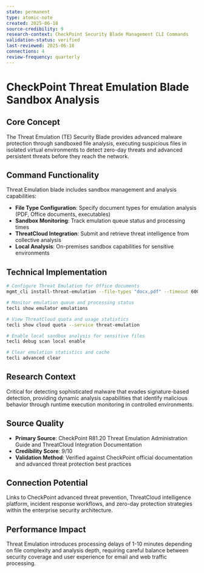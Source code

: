 ```yaml
---
state: permanent
type: atomic-note
created: 2025-06-18
source-credibility: 9
research-context: CheckPoint Security Blade Management CLI Commands
validation-status: verified
last-reviewed: 2025-06-18
connections: 4
review-frequency: quarterly
---
```


# CheckPoint Threat Emulation Blade Sandbox Analysis

## Core Concept
The Threat Emulation (TE) Security Blade provides advanced malware protection through sandboxed file analysis, executing suspicious files in isolated virtual environments to detect zero-day threats and advanced persistent threats before they reach the network.

## Command Functionality
Threat Emulation blade includes sandbox management and analysis capabilities:
- **File Type Configuration**: Specify document types for emulation analysis (PDF, Office documents, executables)
- **Sandbox Monitoring**: Track emulation queue status and processing times
- **ThreatCloud Integration**: Submit and retrieve threat intelligence from collective analysis
- **Local Analysis**: On-premises sandbox capabilities for sensitive environments

## Technical Implementation
```bash
# Configure Threat Emulation for Office documents
mgmt_cli install-threat-emulation --file-types "docx,pdf" --timeout 600

# Monitor emulation queue and processing status
tecli show emulator emulations

# View ThreatCloud quota and usage statistics
tecli show cloud quota --service threat-emulation

# Enable local sandbox analysis for sensitive files
tecli debug scan local enable

# Clear emulation statistics and cache
tecli advanced clear
```

## Research Context
Critical for detecting sophisticated malware that evades signature-based detection, providing dynamic analysis capabilities that identify malicious behavior through runtime execution monitoring in controlled environments.

## Source Quality
- **Primary Source**: CheckPoint R81.20 Threat Emulation Administration Guide and ThreatCloud Integration Documentation
- **Credibility Score**: 9/10
- **Validation Method**: Verified against CheckPoint official documentation and advanced threat protection best practices

## Connection Potential
Links to CheckPoint advanced threat prevention, ThreatCloud intelligence platform, incident response workflows, and zero-day protection strategies within the enterprise security architecture.

## Performance Impact
Threat Emulation introduces processing delays of 1-10 minutes depending on file complexity and analysis depth, requiring careful balance between security coverage and user experience for email and web traffic processing.
